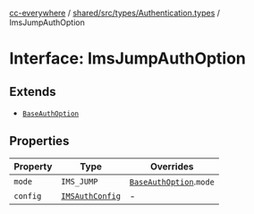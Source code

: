 [cc-everywhere](../../../../../index.md) / [shared/src/types/Authentication.types](../index.md) / ImsJumpAuthOption

# Interface: ImsJumpAuthOption

## Extends

- [`BaseAuthOption`](BaseAuthOption.md)

## Properties

| Property | Type | Overrides |
| ------ | ------ | ------ |
| `mode` | `IMS_JUMP` | [`BaseAuthOption`](BaseAuthOption.md).`mode` |
| `config` | [`IMSAuthConfig`](IMSAuthConfig.md) | - |

